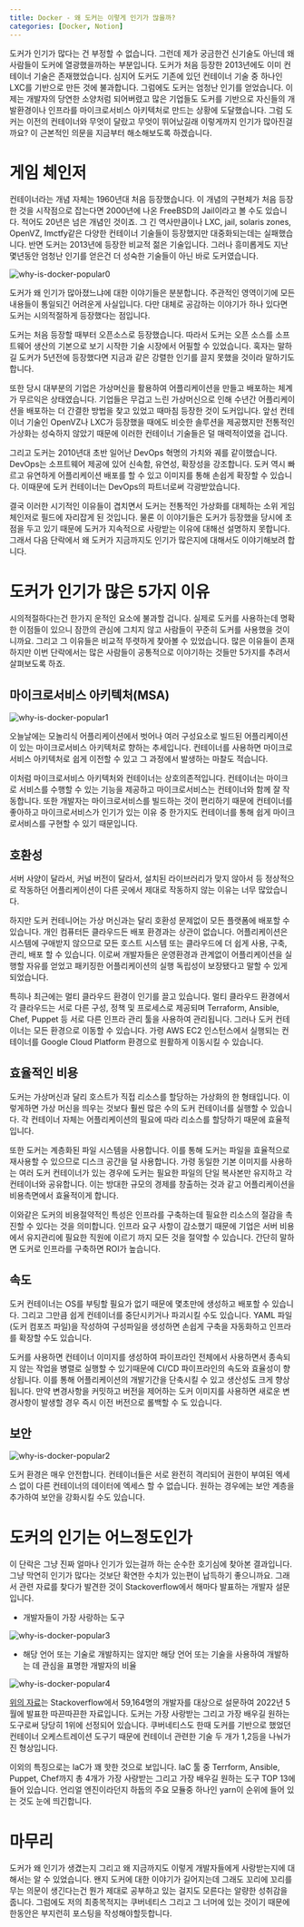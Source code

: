 ```yaml
---
title: Docker - 왜 도커는 이렇게 인기가 많을까?
categories: [Docker, Notion]
---
```


도커가 인기가 많다는 건 부정할 수 없습니다. 그런데 제가 궁금한건 신기술도 아닌데 왜 사람들이 도커에 열광했을까하는 부분입니다. 도커가 처음 등장한 2013년에도 이미 컨테이너 기술은 존재했었습니다. 심지어 도커도 기존에 있던 컨테이너 기술 중 하나인 LXC를 기반으로 만든 것에 불과합니다. 그럼에도 도커는 엄청난 인기를 얻었습니다. 이제는 개발자의 당연한 소양처럼 되어버렸고 많은 기업들도 도커를 기반으로 자신들의 개발환경이나 인프라를 마이크로서비스 아키텍처로 만드는 상황에 도달했습니다. 그럼 도커는 이전의 컨테이너와 무엇이 달랐고 무엇이 뛰어났길래 이렇게까지 인기가 많아진걸까요? 이 근본적인 의문을 지금부터 해소해보도록 하겠습니다.

# 게임 체인저

컨테이너라는 개념 자체는 1960년대 처음 등장했습니다. 이 개념의 구현체가 처음 등장한 것을 시작점으로 잡는다면 2000년에 나온 FreeBSD의 Jail이라고 볼 수도 있습니다. 적어도 20년은 넘은 개념인 것이죠. 그 긴 역사만큼이나 LXC, jail, solaris zones, OpenVZ, Imctfy같은 다양한 컨테이너 기술들이 등장했지만 대중화되는데는 실패했습니다. 반면 도커는 2013년에 등장한 비교적 젊은 기술입니다. 그러나 흥미롭게도 지난 몇년동안 엄청난 인기를 얻은건 더 성숙한 기술들이 아닌 바로 도커였습니다.

![why-is-docker-popular0](/images/why-is-docker-popular0.png)

도커가 왜 인기가 많아졌느냐에 대한 이야기들은 분분합니다. 주관적인 영역이기에 모든 내용들이 통일되긴 어려운게 사실입니다. 다만 대체로 공감하는 이야기가 하나 있다면 도커는 시의적절하게 등장했다는 점입니다.

도커는 처음 등장할 때부터 오픈소스로 등장했습니다. 따라서 도커는 오픈 소스를 소프트웨어 생산의 기본으로 보기 시작한 기술 시장에서 어필할 수 있었습니다. 혹자는 말하길 도커가 5년전에 등장했다면 지금과 같은 강렬한 인기를 끌지 못했을 것이라 말하기도 합니다.

또한 당시 대부분의 기업은 가상머신을 활용하여 어플리케이션을 만들고 배포하는 체계가 무르익은 상태였습니다. 기업들은 무겁고 느린 가상머신으로 인해 수년간 어플리케이션을 배포하는 더 간결한 방법을 찾고 있었고 때마침 등장한 것이 도커입니다. 앞선 컨테이너 기술인 OpenVZ나 LXC가 등장했을 때에도 비슷한 솔루션을 제공했지만 전통적인 가상화는 성숙하지 않았기 때문에 이러한 컨테이너 기술들은 덜 매력적이였을 겁니다.

그리고 도커는 2010년대 초반 일어난 DevOps 혁명의 가치와 궤를 같이했습니다. DevOps는 소프트웨어 제공에 있어 신속함, 유연성, 확장성을 강조합니다. 도커 역시 빠르고 유연하게 어플리케이션 배포를 할 수 있고 이미지를 통해 손쉽게 확장할 수 있습니다. 이때문에 도커 컨테이너는 DevOps의 파트너로써 각광받았습니다.



결국 이러한 시기적인 이유들이 겹치면서 도커는 전통적인 가상화를 대체하는 소위 게임체인저로 필드에 자리잡게 된 것입니다. 물론 이 이야기들은 도커가 등장했을 당시에 초점을 두고 있기 때문에 도커가 지속적으로 사랑받는 이유에 대해선 설명하지 못합니다. 그래서 다음 단락에서 왜 도커가 지금까지도 인기가 많은지에 대해서도 이야기해보려 합니다.

# 도커가 인기가 많은 5가지 이유

시의적절하다는건 한가지 운적인 요소에 불과할 겁니다. 실제로 도커를 사용하는데 명확한 이점들이 있으니 잠깐의 관심에 그치지 않고 사람들이 꾸준히 도커를 사용했을 것이니까요. 그리고 그 이유들은 비교적 뚜렷하게 찾아볼 수 있었습니다. 많은 이유들이 존재하지만 이번 단락에서는 많은 사람들이 공통적으로 이야기하는 것들만 5가지를 추려서 살펴보도록 하죠.

## 마이크로서비스 아키텍처(MSA)

![why-is-docker-popular1](/images/why-is-docker-popular1.png)

오늘날에는 모놀리식 어플리케이션에서 벗어나 여러 구성요소로 빌드된 어플리케이션이 있는 마이크로서비스 아키텍처로 향하는 추세입니다. 컨테이너를 사용하면 마이크로서비스 아키텍처로 쉽게 이전할 수 있고 그 과정에서 발생하는 마찰도 적습니다.

이처럼 마이크로서비스 아키텍처와 컨테이너는 상호의존적입니다. 컨테이너는 마이크로 서비스를 수행할 수 있는 기능을 제공하고 마이크로서비스는 컨테이너와 함께 잘 작동합니다. 또한 개발자는 마이크로서비스를 빌드하는 것이 편리하기 때문에 컨테이너를 좋아하고 마이크로서비스가 인기가 있는 이유 중 한가지도 컨테이너를 통해 쉽게 마이크로서비스를 구현할 수 있기 때문입니다.

## 호환성

서버 사양이 달라서, 커널 버전이 달라서, 설치된 라이브러리가 맞지 않아서 등 정상적으로 작동하던 어플리케이션이 다른 곳에서 제대로 작동하지 않는 이유는 너무 많았습니다.

하지만 도커 컨테니어는 가상 머신과는 달리 호환성 문제없이 모든 플랫폼에 배포할 수 있습니다. 개인 컴퓨터든 클라우드든 배포 환경과는 상관이 없습니다. 어플리케이션은 시스템에 구애받지 않으므로 모든 호스트 시스템 또는 클라우드에 더 쉽게 사용, 구축, 관리, 배포 할 수 있습니다. 이로써 개발자들은 운영환경과 관계없이 어플리케이션을 실행할 자유를 얻었고 패키징한 어플리케이션의 실행 독립성이 보장됐다고 말할 수 있게 되었습니다.

특히나 최근에는 멀티 클라우드 환경이 인기를 끌고 있습니다. 멀티 클라우드 환경에서 각 클라우드는 서로 다른 구성, 정책 및 프로세스로 제공되며 Terraform, Ansible, Chef, Puppet 등 서로 다른 인프라 관리 툴을 사용하여 관리됩니다. 그러나 도커 컨테이너는 모든 환경으로 이동할 수 있습니다. 가령 AWS EC2 인스턴스에서 실행되는 컨테이너를 Google Cloud Platform 환경으로 원활하게 이동시킬 수 있습니다.

## 효율적인 비용

도커는 가상머신과 달리 호스트가 직접 리소스를 할당하는 가상화의 한 형태입니다. 이렇게하면 가상 머신을 띄우는 것보다 훨씬 많은 수의 도커 컨테이너를 실행할 수 있습니다. 각 컨테이너 자체는 어플리케이션의 필요에 따라 리소스를 할당하기 때문에 효율적입니다.

또한 도커는 계층화된 파일 시스템을 사용합니다. 이를 통해 도커는 파일을 효율적으로 재사용할 수 있으므로 디스크 공간을 덜 사용합니다. 가령 동일한 기본 이미지를 사용하는 여러 도커 컨테이너가 있는 경우에 도커는 필요한 파일의 단일 복사본만 유지하고 각 컨테이너와 공유합니다. 이는 방대한 규모의 경제를 창출하는 것과 같고 어플리케이션을 비용측면에서 효율적이게 합니다.

이와같은 도커의 비용절약적인 특성은 인프라를 구축하는데 필요한 리소스의 절감을 촉진할 수 있다는 것을 의미합니다. 인프라 요구 사항이 감소했기 때문에 기업은 서버 비용에서 유지관리에 필요한 직원에 이르기 까지 모든 것을 절약할 수 있습니다. 간단히 말하면 도커로 인프라를 구축하면 ROI가 높습니다.

## 속도

도커 컨테이너는 OS를 부팅할 필요가 없기 때문에 몇초만에 생성하고 배포할 수 있습니다. 그리고 그만큼 쉽게 컨테이너를 중단시키거나 파괴시킬 수도 있습니다. YAML 파일(도커 컴포즈 파일)을 작성하여 구성파일을 생성하면 손쉽게 구축을 자동화하고 인프라를 확장할 수도 있습니다.

도커를 사용하면 컨테이너 이미지를 생성하여 파이프라인 전체에서 사용하면서 종속되지 않는 작업을 병렬로 실행할 수 있기때문에 CI/CD 파이프라인의 속도와 효율성이 향상됩니다. 이를 통해 어플리케이션의 개발기간을 단축시킬 수 있고 생산성도 크게 향상됩니다. 만약 변경사항을 커밋하고 버전을 제어하는 도커 이미지를 사용하면 새로운 변경사항이 발생할 경우 즉시 이전 버전으로 롤백할 수 도 있습니다.

## 보안

![why-is-docker-popular2](/images/why-is-docker-popular2.png)

도커 환경은 매우 안전합니다. 컨테이너들은 서로 완전히 격리되어 권한이 부여된 엑세스 없이 다른 컨테이너의 데이터에 엑세스 할 수 없습니다. 원하는 경우에는 보안 계층을 추가하여 보안을 강화시킬 수도 있습니다.

# 도커의 인기는 어느정도인가

이 단락은 그냥 진짜 얼마나 인기가 있는걸까 하는 순수한 호기심에 찾아본 결과입니다. 그냥 막연히 인기가 많다는 것보단 확연한 수치가 있는편이 납득하기 좋으니까요. 그래서 관련 자료를 찾다가 발견한 것이 Stackoverflow에서 해마다 발표하는 개발자 설문입니다.

- 개발자들이 가장 사랑하는 도구

![why-is-docker-popular3](/images/why-is-docker-popular3.png)

- 해당 언어 또는 기술로 개발하지는 않지만 해당 언어 또는 기술을 사용하여 개발하는 데 관심을 표명한 개발자의 비율

![why-is-docker-popular4](/images/why-is-docker-popular4.png)

[위의 자료](https://survey.stackoverflow.co/2022/)는 Stackoverflow에서 59,164명의 개발자를 대상으로 설문하여 2022년 5월에 발표한 따끈따끈한 자료입니다. 도커는 가장 사랑받는 그리고 가장 배우길 원하는 도구로써 당당히 1위에 선정되어 있습니다. 쿠버네티스도 한때 도커를 기반으로 했었던 컨테이너 오케스트레이션 도구기 때문에 컨테이너 관련한 기술 두 개가 1,2등을 나눠가진 형상입니다.

이외의 특징으로는 IaC가 꽤 핫한 것으로 보입니다. IaC 툴 중 Terrform, Ansible, Puppet, Chef까지 총 4개가 가장 사랑받는 그리고 가장 배우길 원하는 도구 TOP 13에 들어 있습니다. 언리얼 엔진이라던지 하둡의 주요 모듈중 하나인 yarn이 순위에 들어 있는 것도 눈에 띄긴합니다.

# 마무리

도커가 왜 인기가 생겼는지 그리고 왜 지금까지도 이렇게 개발자들에게 사랑받는지에 대해서는 알 수 있었습니다. 왠지 도커에 대한 이야기가 길어지는데 그래도 꼬리에 꼬리를 무는 의문이 생긴다는건 뭔가 제대로 공부하고 있는 걸지도 모른다는 알량한 성취감을 줍니다. 그럼에도 저의 최종목적지는 쿠버네티스 그리고 그 너머에 있는 것이기 때문에 한동안은 부지런히 포스팅을 작성해야할듯합니다.
